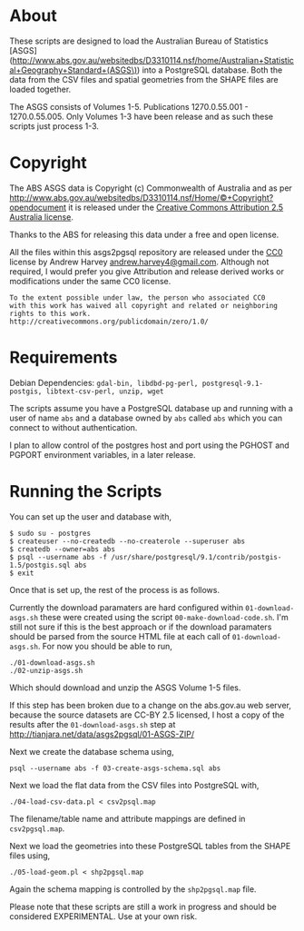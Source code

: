 About
=======

These scripts are designed to load the Australian Bureau of Statistics
[ASGS](http://www.abs.gov.au/websitedbs/D3310114.nsf/home/Australian+Statistical+Geography+Standard+(ASGS\)) into a PostgreSQL database. Both the data from the CSV files and spatial
geometries from the SHAPE files are loaded together.

The ASGS consists of Volumes 1-5. Publications 1270.0.55.001 - 1270.0.55.005.
Only Volumes 1-3 have been release and as such these scripts just process 1-3.

Copyright
=======
The ABS ASGS data is Copyright (c) Commonwealth of Australia and as per 
http://www.abs.gov.au/websitedbs/D3310114.nsf/Home/©+Copyright?opendocument
it is released under the [Creative Commons Attribution 2.5 Australia license](http://creativecommons.org/licenses/by/2.5/au/).

Thanks to the ABS for releasing this data under a free and open license.

All the files within this asgs2pgsql repository are released under the
[CC0](http://creativecommons.org/publicdomain/zero/1.0/) license by
Andrew Harvey <andrew.harvey4@gmail.com>. Although not required, I would prefer
you give Attribution and release derived works or modifications under the same
CC0 license.

    To the extent possible under law, the person who associated CC0
    with this work has waived all copyright and related or neighboring
    rights to this work.
    http://creativecommons.org/publicdomain/zero/1.0/


Requirements
=======

Debian Dependencies: `gdal-bin, libdbd-pg-perl, postgresql-9.1-postgis,
  libtext-csv-perl, unzip, wget`

The scripts assume you have a PostgreSQL database up and running with a user of
name `abs` and a database owned by `abs` called `abs` which you can connect to
without authentication.

I plan to allow control of the postgres host and port using the PGHOST and
PGPORT environment variables, in a later release.

Running the Scripts
=======

You can set up the user and database with,

    $ sudo su - postgres
    $ createuser --no-createdb --no-createrole --superuser abs
    $ createdb --owner=abs abs
    $ psql --username abs -f /usr/share/postgresql/9.1/contrib/postgis-1.5/postgis.sql abs
    $ exit

Once that is set up, the rest of the process is as follows.

Currently the download paramaters are hard configured within `01-download-asgs.sh`
these were created using the script `00-make-download-code.sh`. I'm still not sure
if this is the best approach or if the download paramaters should be parsed from
the source HTML file at each call of `01-download-asgs.sh`. For now you should be
able to run,

    ./01-download-asgs.sh
    ./02-unzip-asgs.sh

Which should download and unzip the ASGS Volume 1-5 files.

If this step has been broken due to a change on the abs.gov.au web server,
because the source datasets are CC-BY 2.5 licensed, I host a copy of the results
after the `01-download-asgs.sh` step at http://tianjara.net/data/asgs2pgsql/01-ASGS-ZIP/

Next we create the database schema using,

    psql --username abs -f 03-create-asgs-schema.sql abs

Next we load the flat data from the CSV files into PostgreSQL with,

    ./04-load-csv-data.pl < csv2psql.map

The filename/table name and attribute mappings are defined in `csv2pgsql.map`.

Next we load the geometries into these PostgreSQL tables from the SHAPE files
using,

    ./05-load-geom.pl < shp2pgsql.map

Again the schema mapping is controlled by the `shp2pgsql.map` file.

Please note that these scripts are still a work in progress and should be
considered EXPERIMENTAL. Use at your own risk.

